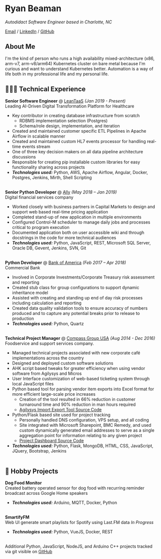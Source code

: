 # Ryan Beaman

_Autodidact Software Engineer based in Charlotte, NC_ <br>

[Email](mailto:wisdomwolf@gmail.com) / [LinkedIn](https://www.linkedin.com/in/ryan-beaman-6b0924121) / [GitHub](https://github.com/WisdomWolf/)

## About Me
I'm the kind of person who runs a high availability mixed-architecture (x86, arm-v7, arm-v8/arm64) Kubernetes cluster on bare metal because I'm curious and want to understand Kubernetes better.  Automation is a way of life both in my professional life and my personal life.

## 👩🏼‍💻 Technical Experience

**Senior Software Engineer** @ [LeanTaaS](https://leantaas.com/) _(Jan 2019 - Present)_ <br>
Leading AI-Driven Digital Transformation Platform for Healthcare
  - Key contributor in creating database infrastructure from scratch
    - RDBMS implementation selection (Postgres)
    - Schema/role design, implementation, and iteration
  - Created and maintained customer specific ETL Pipelines in Apache Airflow in scalable manner
  - Created and maintained custom HL7 events processor for handling real-time events stream
  - One of three key decision makers on all data pipeline architecture discussions
  - Responsible for creating pip installable custom libraries for easy functionality sharing across projects
  - **_Technologies used:_** Python, AWS, Apache Airflow, Angular, Docker, Postgres, Jenkins, Mirth, Shell Scripting
  <br><br>

**Senior Python Developer** @ [Ally](https://www.ally.com/) _(May 2018 – Jan 2019)_ <br>
Digital financial services company
  - Worked closely with business partners in Capital Markets to design and support web based real-time pricing application
  - Completed stand-up of new application in multiple environments
  - Configured Control-M scheduler to manage daily jobs and processes critical to program execution
  - Documented application both on user accessible wiki and through docstrings in the code for more technical audiences
  - **_Technologies used:_** Python, JavaScript, REST, Microsoft SQL Server, Oracle DB, Gevent, Jenkins, SVN, Git
  <br><br>

**Python Developer** @ [Bank of America](https://www.bankofamerica.com/) _(Feb 2017 – Apr 2018)_ <br>
Commercial Bank
  - Involved in Corporate Investments/Corporate Treasury risk assessment and reporting
  - Created stub class for group configurations to support dynamic inheritance model
  - Assisted with creating and standing up end of day risk processes including calculation and reporting
  - Created data quality validation tools to ensure accuracy of numbers produced and to capture any potential breaks prior to release to production
  - **_Technologies used:_** Python, Quartz
  <br><br>

**Technical Project Manager** @ [Compass Group USA](https://www.compass-usa.com/) _(Aug 2014 - Dec 2016)_ <br>
Foodservice and support services company.
  - Managed technical projects associated with new corporate café implementations across the country
  - Designed and deployed custom software solutions
  - AHK script based tweaks for greater efficiency when using vendor software from Agilysys and Micros
  - User Interface customization of web-based ticketing system through local JavaScript files
  - Python based tool for parsing vendor item exports into Excel format for more efficient large-scale price increases
    - Creation of the tool resulted in 66% reduction in customer turnaround time and 90% reduction in man hours required
    - [Agilysys Import Export Tool Source Code](https://bitbucket.org/compass_dataservices/agilysys-import-export-tools)
  - Python/Flask based site used for project tracking
    - Personally handled DNS configuration, VPS setup, and all coding
    - Site integrated with Microsoft Sharepoint, BMC Remedy, and used custom dynamically generated email addresses to serve as a single aggregation point for information relating to any given project
    - [Project Dashboard Source Code](https://bitbucket.org/compass_dataservices/project-dashboard)
  - **_Technologies used:_** Python, Flask, MongoDB, HTML, CSS, JavaScript, JQuery, Bootstrap, Jenkins
  <br><br>
  
## 📌 Hobby Projects
  
**Dog Food Monitor**
<br>Created battery operated sensor for dog food with recurring reminder broadcast across Google Home speakers
- **_Technologies used:_** Arduino, MQTT, Docker, Python
<br><br>

**SmartifyFM** 
<br>Web UI generate smart playlists for Spotify using Last.FM data _In Progress_
- **_Technologies used:_** Python, VueJS, Docker, REST
<br><br>

Additional Python, JavaScript, NodeJS, and Arduino C++ projects tracked via git visible on [GitHub](https://gitlab.com/users/wisdomwolf/projects)
